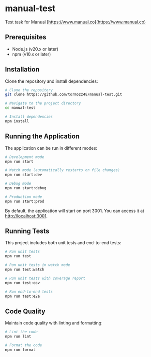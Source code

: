 # manual-test
Test task for Manual [https://www.manual.co](https://www.manual.co)

## Prerequisites

- Node.js (v20.x or later)
- npm (v10.x or later)

## Installation

Clone the repository and install dependencies:

```bash
# Clone the repository
git clone https://github.com/tormozz48/manual-test.git

# Navigate to the project directory
cd manual-test

# Install dependencies
npm install
```

## Running the Application

The application can be run in different modes:

```bash
# Development mode
npm run start

# Watch mode (automatically restarts on file changes)
npm run start:dev

# Debug mode
npm run start:debug

# Production mode
npm run start:prod
```

By default, the application will start on port 3001. You can access it at [http://localhost:3001](http://localhost:3001).

## Running Tests

This project includes both unit tests and end-to-end tests:

```bash
# Run unit tests
npm run test

# Run unit tests in watch mode
npm run test:watch

# Run unit tests with coverage report
npm run test:cov

# Run end-to-end tests
npm run test:e2e
```

## Code Quality

Maintain code quality with linting and formatting:

```bash
# Lint the code
npm run lint

# Format the code
npm run format
